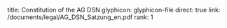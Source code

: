 title: Constitution of the AG DSN
glyphicon: glyphicon-file
direct: true
link: /documents/legal/AG_DSN_Satzung_en.pdf
rank: 1
